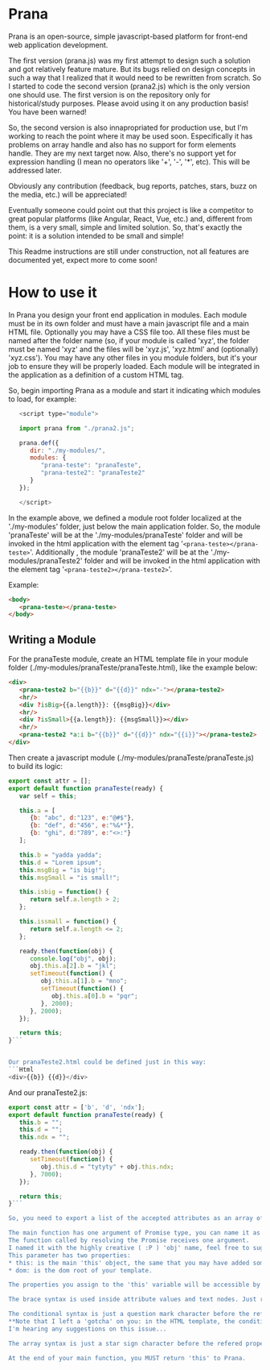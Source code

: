 # Prana
Prana is an open-source, simple javascript-based platform for front-end web application development.

The first version (prana.js) was my first attempt to design such a solution and got relatively feature mature.
But its bugs relied on design concepts in such a way that I realized that it would need to be rewritten from scratch.
So I started to code the second version (prana2.js) which is the only version one should use.
The first version is on the repository only for historical/study purposes.
Please avoid using it on any production basis! You have been warned!

So, the second version is also innapropriated for production use, but I'm working to reach the point where it may be used soon.
Especifically it has problems on array handle and also has no support for form elements handle.
They are my next target now. Also, there's no support yet for expression handling (I mean no operators like '+', '-', '*', etc).
This will be addressed later.

Obviously any contribution (feedback, bug reports, patches, stars, buzz on the media, etc.) will be appreciated!

Eventually someone could point out that this project is like a competitor to great popular platforms (like Angular, React, Vue, etc.) and, different from them, is a very small, simple and limited solution.
So, that's exactly the point: it is a solution intended to be small and simple!

This Readme instructions are still under construction, not all features are documented yet, expect more to come soon!


# How to use it

In Prana you design your front end application in modules.
Each module must be in its own folder and must have a main javascript file and a main HTML file.
Optionally you may have a CSS file too.
All these files must be named after the folder name (so, if your module is called 'xyz', the
folder must be named 'xyz' and the files will be 'xyz.js', 'xyz.html' and (optionally)
'xyz.css').
You may have any other files in you module folders, but it's your job to ensure they will be
properly loaded.
Each module will be integrated in the application as a definition of a custom HTML tag.

So, begin importing Prana as a module and start it indicating which modules to load, for example:


```Javascript
   <script type="module">

   import prana from "./prana2.js";

   prana.def({
      dir: "./my-modules/",
      modules: {
         "prana-teste": "pranaTeste",
         "prana-teste2": "pranaTeste2"
      }
   });

   </script>

```

In the example above, we defined a module root folder localized at the './my-modules' folder, just below the main application folder.
So, the module 'pranaTeste' will be at the './my-modules/pranaTeste' folder and will be invoked in the html application with the element tag '```<prana-teste></prana-teste>```'.
Additionally , the module 'pranaTeste2' will be at the './my-modules/pranaTeste2' folder and will be invoked in the html application with the element tag '```<prana-teste2></prana-teste2>```'.

Example:

```Html
<body>
   <prana-teste></prana-teste>
</body>
```


## Writing a Module

For the pranaTeste module, create an HTML template file in your module folder (./my-modules/pranaTeste/pranaTeste.html), like the example below:

```Html
<div>
   <prana-teste2 b="{{b}}" d="{{d}}" ndx="-"></prana-teste2>
   <hr/>
   <div ?isBig>{{a.length}}: {{msgBig}}</div>
   <hr/>
   <div ?isSmall>{{a.length}}: {{msgSmall}}></div>
   <hr/>
   <prana-teste2 *a:i b="{{b}}" d="{{d}}" ndx="{{i}}"></prana-teste2>
</div>
```

Then create a javascript module (./my-modules/pranaTeste/pranaTeste.js) to build its logic:

```Javascript
export const attr = [];
export default function pranaTeste(ready) {
   var self = this;

   this.a = [
      {b: "abc", d:"123", e:"@#$"},
      {b: "def", d:"456", e:"%&*"},
      {b: "ghi", d:"789", e:"<>:"}
   ];

   this.b = "yadda yadda";
   this.d = "Lorem ipsum";
   this.msgBig = "is big!";
   this.msgSmall = "is small!";

   this.isbig = function() {
      return self.a.length > 2;
   };

   this.issmall = function() {
      return self.a.length <= 2;
   };

   ready.then(function(obj) {
      console.log("obj", obj);
      obj.this.a[2].b = "jkl";
      setTimeout(function() {
         obj.this.a[1].b = "mno";
         setTimeout(function() {
            obj.this.a[0].b = "pqr";
         }, 2000);
      }, 2000);
   });

   return this;
}```


Our pranaTeste2.html could be defined just in this way:
```Html
<div>{{b}} {{d}}</div>
```

And our pranaTeste2.js:
```Javascript
export const attr = ['b', 'd', 'ndx'];
export default function pranaTeste(ready) {
   this.b = "";
   this.d = "";
   this.ndx = "";

   ready.then(function(obj) {
      setTimeout(function() {
         obj.this.d = "tytyty" + obj.this.ndx;
      }, 7000);
   });

   return this;
}```

So, you need to export a list of the accepted attributes as an array of strings named 'attr' containg a list of them and the main function as default.

The main function has one argument of Promise type, you can name it as you wish, but a good standard could be naming it 'ready'.
The function called by resolving the Promise receives one argument.
I named it with the highly creative ( :P ) 'obj' name, feel free to suggest a more adequate one!
This parameter has two properties:
* this: is the main 'this' object, the same that you may have added some properties. But it also may have some properties added/updated if the HTML which inserted the custom tag element that invoked your module has defined any attribute values. In this case, those attribute values will create/update properties named after theses attributes.
* dom: is the dom root of your template.

The properties you assign to the 'this' variable will be accessible by the HTML template through the brace syntax or through the array or conditional syntax.

The brace syntax is used inside attribute values and text nodes. Just refer to the 'this' property name (without the 'this' keyword) inside double braces, as you can see above.

The conditional syntax is just a question mark character before the refered property, used as an HTML attribute name with no value setting it (without the '=""'). When Prana finds an attribute whose name starts with a question mark it resolves its value to a boolean condition. If the property refered by the attribute name is a function, it calls the function in order to solve the boolean value. If the solved value is true the HTML element is displayed according to normal HTML rendering rules. If the solved value is false, then the HTML element is converted into an HTML comment.
**Note that I left a 'gotcha' on you: in the HTML template, the conditional attributes were written in camel case (with capital 'B' and 'S' letters) and in the bound functions in 'this' property they are entirely in small letters. That's the problem: the browser HTML parser ignores attributes name case and I did not find any way to circunvent it, I just accepted that this is a limitation that I must live with**.
I'm hearing any suggestions on this issue...

The array syntax is just a star sign character before the refered property, used as an HTML attribute name with no value setting it (without the '=""'). When Prana finds an attribute whose name starts with a star sign character it expects the referenced property to be an array and binds this HTML element to the array items, producing more or less elements according to any change you make in the bound array. In the example above you can see that ```*a:i``` attribute which means that Prana will bind the 'a' property of 'this' to the HTML element and also will create a loop control variable named 'i' which will be visible only in the HTML template and just in the array bound element and in its descendants.

At the end of your main function, you MUST return 'this' to Prana.




